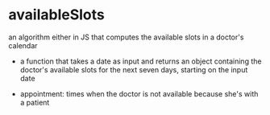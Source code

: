 # availableSlots

an algorithm either in JS that computes the available slots in a doctor's calendar

- a function that takes a date as input and returns an object containing the doctor's available slots for the next seven days, starting on the input date

* appointment: times when the doctor is not available because she's with a patient
